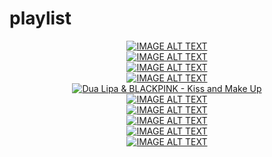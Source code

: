 # playlist
<div align="center">
  <a href="https://www.youtube.com/watch?v=LOZuxwVk7TU"><img src="http://i3.ytimg.com/vi/LOZuxwVk7TU/hqdefault.jpg" alt="IMAGE ALT TEXT"></a>
</div>
<div align="center">
  <a href="https://www.youtube.com/watch?v=qrO4YZeyl0I"><img src="http://i3.ytimg.com/vi/qrO4YZeyl0I/hqdefault.jpg" alt="IMAGE ALT TEXT"></a>
</div>
<div align="center">
  <a href="https://www.youtube.com/watch?v=b73BI9eUkjM"><img src="http://i3.ytimg.com/vi/b73BI9eUkjM/hqdefault.jpg" alt="IMAGE ALT TEXT"></a>
</div>
<div align="center">
  <a href="https://www.youtube.com/watch?v=2vjPBrBU-TM"><img src="http://i3.ytimg.com/vi/2vjPBrBU-TM/hqdefault.jpg" alt="IMAGE ALT TEXT"></a>
</div>
<div align="center">
  <a href="https://www.youtube.com/watch?v=AX3Bsiq-13k"><img src="http://i3.ytimg.com/vi/AX3Bsiq-13k/hqdefault.jpg" alt="Dua Lipa & BLACKPINK - Kiss and Make Up"></a>
</div>
<div align="center">
  <a href="https://www.youtube.com/watch?v=CGyEd0aKWZE"><img src="http://i3.ytimg.com/vi/CGyEd0aKWZE/hqdefault.jpg" alt="IMAGE ALT TEXT"></a>
</div>
<div align="center">
  <a href="https://www.youtube.com/watch?v=fWNaR-rxAic"><img src="http://i3.ytimg.com/vi/fWNaR-rxAic/hqdefault.jpg" alt="IMAGE ALT TEXT"></a>
</div>
<div align="center">
  <a href="https://www.youtube.com/watch?v=pHtxTSiPh5I"><img src="http://i3.ytimg.com/vi/pHtxTSiPh5I/hqdefault.jpg" alt="IMAGE ALT TEXT"></a>
</div>
<div align="center">
  <a href="https://www.youtube.com/watch?v=TNWMZIf7eSg"><img src="http://i3.ytimg.com/vi/TNWMZIf7eSg/hqdefault.jpg" alt="IMAGE ALT TEXT"></a>
</div>
<div align="center">
  <a href="https://www.youtube.com/watch?v=KR5CtMLuiqQ"><img src="http://i3.ytimg.com/vi/KR5CtMLuiqQ/hqdefault.jpg" alt="IMAGE ALT TEXT"></a>
</div>
